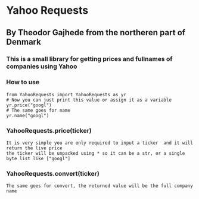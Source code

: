 # Yahoo Requests

## By Theodor Gajhede from the northeren part of Denmark

### This is a small library for getting prices and fullnames of companies using Yahoo

### How to use

    from YahooRequests import YahooRequests as yr    
    # Now you can just print this value or assign it as a variable
    yr.price("googl")
    # The same goes for name
    yr.name("googl")

### YahooRequests.price(ticker)

    It is very simple you are only required to input a ticker  and it will return the live price
    the ticker will be unpacked using * so it can be a str, or a single byte list like ["googl"]

### YahooRequests.convert(ticker)

    The same goes for convert, the returned value will be the full company name
